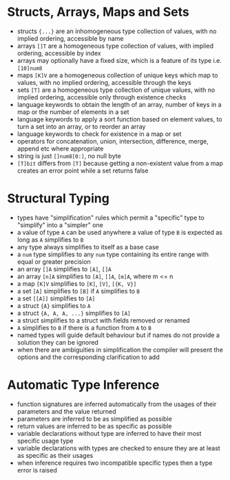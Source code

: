 # Structs, Arrays, Maps and Sets

- structs `{...}` are an inhomogeneous type collection of values, with no implied ordering, accessible by name
- arrays `[]T` are a homogeneous type collection of values, with implied ordering, accessible by index
- arrays may optionally have a fixed size, which is a feature of its type i.e. `[10]num8`
- maps `[K]V` are a homogeneous collection of unique keys which map to values, with no implied ordering, accessible through the keys
- sets `[T]` are a homogeneous type collection of unique values, with no implied ordering, accessible only through existence checks
- language keywords to obtain the length of an array, number of keys in a map or the number of elements in a set
- language keywords to apply a sort function based on element values, to turn a set into an array, or to reorder an array
- language keywords to check for existence in a map or set
- operators for concatenation, union, intersection, difference, merge, append etc where appropriate 
- string is just `[]num8[0:]`, no null byte
- `[T]bit` differs from `[T]` because getting a non-existent value from a map creates an error point while a set returns false

# Structural Typing

- types have "simplification" rules which permit a "specific" type to "simplify" into a "simpler" one
- a value of type `A` can be used anywhere a value of type `B` is expected as long as `A` simplifies to `B`
- any type always simplifies to itself as a base case
- a `num` type simplifies to any `num` type containing its entire range with equal or greater precision
- an array `[]A` simplifies to `[A]`, `[]A`
- an array `[n]A` simplifies to `[A]`, `[]A`, `[m]A`, where m <= n
- a map `[K]V` simplifies to `[K]`, `[V]`, `[{K, V}]`
- a set `[A]` simplifies to `[B]` if `A` simplifies to `B`
- a set `[[A]]` simplifies to `[A]`
- a struct `{A}` simplifies to `A`
- a struct `{A, A, A, ...}` simplifies to `[A]`
- a struct simplifies to a struct with fields removed or renamed
- `A` simplifies to `B` if there is a function from `A` to `B`
- named types will guide default behaviour but if names do not provide a solution they can be ignored
- when there are ambiguities in simplification the compiler will present the options and the corresponding clarification to add

# Automatic Type Inference

- function signatures are inferred automatically from the usages of their parameters and the value returned
- parameters are inferred to be as simplified as possible
- return values are inferred to be as specific as possible
- variable declarations without type are inferred to have their most specific usage type
- variable declarations with types are checked to ensure they are at least as specific as their usages
- when inference requires two incompatible specific types then a type error is raised